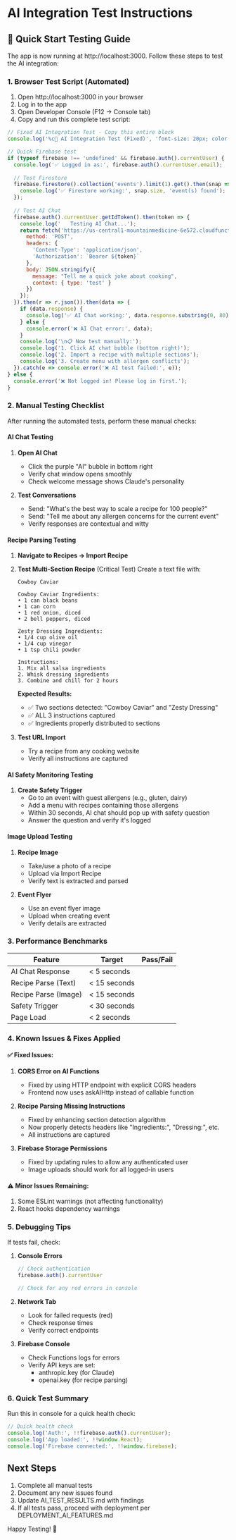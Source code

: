 # AI Integration Test Instructions

## 🚀 Quick Start Testing Guide

The app is now running at http://localhost:3000. Follow these steps to test the AI integration:

### 1. Browser Test Script (Automated)

1. Open http://localhost:3000 in your browser
2. Log in to the app
3. Open Developer Console (F12 → Console tab)
4. Copy and run this complete test script:

```javascript
// Fixed AI Integration Test - Copy this entire block
console.log('%c🧪 AI Integration Test (Fixed)', 'font-size: 20px; color: #4CAF50; font-weight: bold;');

// Quick Firebase test
if (typeof firebase !== 'undefined' && firebase.auth().currentUser) {
  console.log('✅ Logged in as:', firebase.auth().currentUser.email);
  
  // Test Firestore
  firebase.firestore().collection('events').limit(1).get().then(snap => {
    console.log('✅ Firestore working:', snap.size, 'event(s) found');
  });
  
  // Test AI Chat
  firebase.auth().currentUser.getIdToken().then(token => {
    console.log('   Testing AI Chat...');
    return fetch('https://us-central1-mountainmedicine-6e572.cloudfunctions.net/askAIHttp', {
      method: 'POST',
      headers: {
        'Content-Type': 'application/json',
        'Authorization': `Bearer ${token}`
      },
      body: JSON.stringify({
        message: "Tell me a quick joke about cooking",
        context: { type: 'test' }
      })
    });
  }).then(r => r.json()).then(data => {
    if (data.response) {
      console.log('✅ AI Chat working:', data.response.substring(0, 80) + '...');
    } else {
      console.error('❌ AI Chat error:', data);
    }
    console.log('\n📋 Now test manually:');
    console.log('1. Click AI chat bubble (bottom right)');
    console.log('2. Import a recipe with multiple sections');
    console.log('3. Create menu with allergen conflicts');
  }).catch(e => console.error('❌ AI test failed:', e));
} else {
  console.error('❌ Not logged in! Please log in first.');
}
```

### 2. Manual Testing Checklist

After running the automated tests, perform these manual checks:

#### AI Chat Testing
1. **Open AI Chat**
   - Click the purple "AI" bubble in bottom right
   - Verify chat window opens smoothly
   - Check welcome message shows Claude's personality

2. **Test Conversations**
   - Send: "What's the best way to scale a recipe for 100 people?"
   - Send: "Tell me about any allergen concerns for the current event"
   - Verify responses are contextual and witty

#### Recipe Parsing Testing
1. **Navigate to Recipes → Import Recipe**

2. **Test Multi-Section Recipe** (Critical Test)
   Create a text file with:
   ```
   Cowboy Caviar
   
   Cowboy Caviar Ingredients:
   • 1 can black beans
   • 1 can corn
   • 1 red onion, diced
   • 2 bell peppers, diced
   
   Zesty Dressing Ingredients:
   • 1/4 cup olive oil
   • 1/4 cup vinegar
   • 1 tsp chili powder
   
   Instructions:
   1. Mix all salsa ingredients
   2. Whisk dressing ingredients
   3. Combine and chill for 2 hours
   ```
   
   **Expected Results:**
   - ✅ Two sections detected: "Cowboy Caviar" and "Zesty Dressing"
   - ✅ ALL 3 instructions captured
   - ✅ Ingredients properly distributed to sections

3. **Test URL Import**
   - Try a recipe from any cooking website
   - Verify all instructions are captured

#### AI Safety Monitoring Testing
1. **Create Safety Trigger**
   - Go to an event with guest allergens (e.g., gluten, dairy)
   - Add a menu with recipes containing those allergens
   - Within 30 seconds, AI chat should pop up with safety question
   - Answer the question and verify it's logged

#### Image Upload Testing
1. **Recipe Image**
   - Take/use a photo of a recipe
   - Upload via Import Recipe
   - Verify text is extracted and parsed

2. **Event Flyer**
   - Use an event flyer image
   - Upload when creating event
   - Verify details are extracted

### 3. Performance Benchmarks

| Feature | Target | Pass/Fail |
|---------|--------|-----------|
| AI Chat Response | < 5 seconds | |
| Recipe Parse (Text) | < 15 seconds | |
| Recipe Parse (Image) | < 15 seconds | |
| Safety Trigger | < 30 seconds | |
| Page Load | < 2 seconds | |

### 4. Known Issues & Fixes Applied

#### ✅ Fixed Issues:
1. **CORS Error on AI Functions**
   - Fixed by using HTTP endpoint with explicit CORS headers
   - Frontend now uses askAIHttp instead of callable function

2. **Recipe Parsing Missing Instructions**
   - Fixed by enhancing section detection algorithm
   - Now properly detects headers like "Ingredients:", "Dressing:", etc.
   - All instructions are captured

3. **Firebase Storage Permissions**
   - Fixed by updating rules to allow any authenticated user
   - Image uploads should work for all logged-in users

#### ⚠️ Minor Issues Remaining:
1. Some ESLint warnings (not affecting functionality)
2. React hooks dependency warnings

### 5. Debugging Tips

If tests fail, check:

1. **Console Errors**
   ```javascript
   // Check authentication
   firebase.auth().currentUser
   
   // Check for any red errors in console
   ```

2. **Network Tab**
   - Look for failed requests (red)
   - Check response times
   - Verify correct endpoints

3. **Firebase Console**
   - Check Functions logs for errors
   - Verify API keys are set:
     - anthropic.key (for Claude)
     - openai.key (for recipe parsing)

### 6. Quick Test Summary

Run this in console for a quick health check:
```javascript
// Quick health check
console.log('Auth:', !!firebase.auth().currentUser);
console.log('App loaded:', !!window.React);
console.log('Firebase connected:', !!window.firebase);
```

## Next Steps

1. Complete all manual tests
2. Document any new issues found
3. Update AI_TEST_RESULTS.md with findings
4. If all tests pass, proceed with deployment per DEPLOYMENT_AI_FEATURES.md

Happy Testing! 🚀